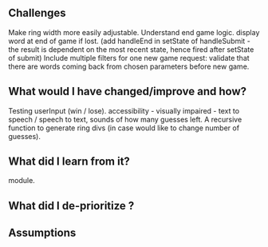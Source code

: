 ## Challenges
Make ring width more easily adjustable.
Understand end game logic.
display word at end of game if lost. (add handleEnd in setState of handleSubmit - the result is dependent on the most recent state, hence fired after setState of submit)
Include multiple filters for one new game request: validate that there are words coming back from chosen parameters before new game.

## What would I have changed/improve and how?
Testing userInput (win / lose).
accessibility - visually impaired - text to speech / speech to text, sounds of how many guesses left.
A recursive function to generate ring divs (in case would like to change number of guesses). 


## What did I learn from it?
module.

## What did I de-prioritize ?

## Assumptions
